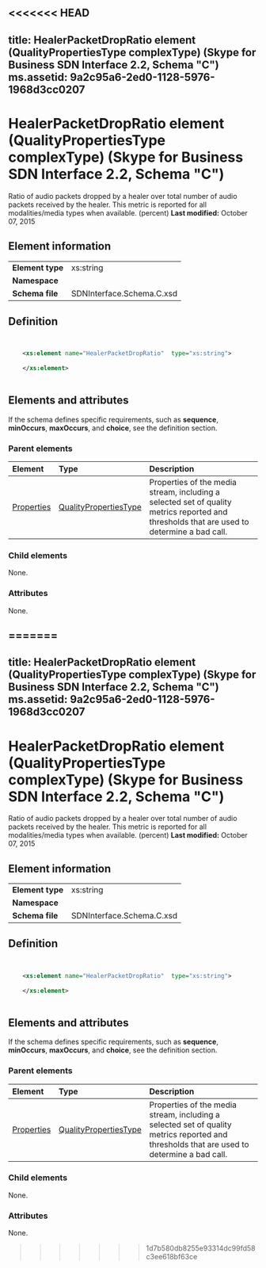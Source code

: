 <<<<<<< HEAD
---
title: HealerPacketDropRatio element (QualityPropertiesType complexType) (Skype for Business SDN Interface 2.2, Schema "C")
ms.assetid: 9a2c95a6-2ed0-1128-5976-1968d3cc0207
---


# HealerPacketDropRatio element (QualityPropertiesType complexType) (Skype for Business SDN Interface 2.2, Schema "C")
Ratio of audio packets dropped by a healer over total number of audio packets received by the healer. This metric is reported for all modalities/media types when available. (percent) 
 **Last modified:** October 07, 2015
  
    
    


## Element information


|||
|:-----|:-----|
|**Element type**|xs:string |
|**Namespace**||
|**Schema file**|SDNInterface.Schema.C.xsd |
   

## Definition


```XML


    <xs:element name="HealerPacketDropRatio"  type="xs:string">
    
    </xs:element>
  
```


## Elements and attributes

If the schema defines specific requirements, such as **sequence**, **minOccurs**, **maxOccurs**, and **choice**, see the definition section. 
  
    
    

### Parent elements



|**Element**|**Type**|**Description**|
|:-----|:-----|:-----|
| [Properties](properties-element-qualitytype-complextype.md)| [QualityPropertiesType](qualitypropertiestype-complextype-1.md)|Properties of the media stream, including a selected set of quality metrics reported and thresholds that are used to determine a bad call. |
   

### Child elements

None. 
  
    
    

### Attributes

None. 
  
    
    

=======
---
title: HealerPacketDropRatio element (QualityPropertiesType complexType) (Skype for Business SDN Interface 2.2, Schema "C")
ms.assetid: 9a2c95a6-2ed0-1128-5976-1968d3cc0207
---


# HealerPacketDropRatio element (QualityPropertiesType complexType) (Skype for Business SDN Interface 2.2, Schema "C")
Ratio of audio packets dropped by a healer over total number of audio packets received by the healer. This metric is reported for all modalities/media types when available. (percent) 
 **Last modified:** October 07, 2015
  
    
    


## Element information


|||
|:-----|:-----|
|**Element type**|xs:string |
|**Namespace**||
|**Schema file**|SDNInterface.Schema.C.xsd |
   

## Definition


```XML


    <xs:element name="HealerPacketDropRatio"  type="xs:string">
    
    </xs:element>
  
```


## Elements and attributes

If the schema defines specific requirements, such as **sequence**, **minOccurs**, **maxOccurs**, and **choice**, see the definition section. 
  
    
    

### Parent elements



|**Element**|**Type**|**Description**|
|:-----|:-----|:-----|
| [Properties](properties-element-qualitytype-complextype.md)| [QualityPropertiesType](qualitypropertiestype-complextype-1.md)|Properties of the media stream, including a selected set of quality metrics reported and thresholds that are used to determine a bad call. |
   

### Child elements

None. 
  
    
    

### Attributes

None. 
  
    
    

>>>>>>> 1d7b580db8255e93314dc99fd58c3ee618bf63ce
